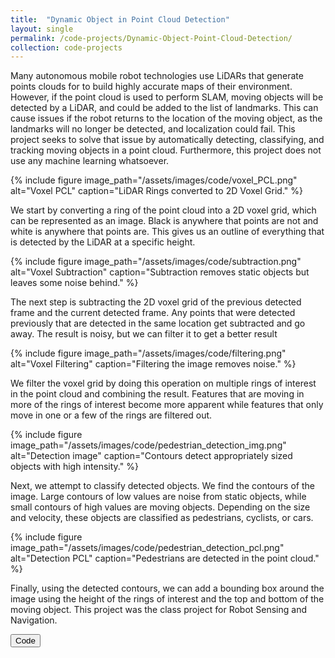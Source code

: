 ```yaml
---
title:  "Dynamic Object in Point Cloud Detection"
layout: single
permalink: /code-projects/Dynamic-Object-Point-Cloud-Detection/
collection: code-projects
---
```


Many autonomous mobile robot technologies use LiDARs that generate points clouds for to build highly accurate maps of their environment. However, if the point cloud is used to perform SLAM, moving objects will be detected by a LiDAR, and could be added to the list of landmarks. This can cause issues if the robot returns to the location of the moving object, as the landmarks will no longer be detected, and localization could fail. This project seeks to solve that issue by automatically detecting, classifying, and tracking moving objects in a point cloud. Furthermore, this project does not use any machine learning whatsoever.

{% include figure image_path="/assets/images/code/voxel_PCL.png" alt="Voxel PCL" caption="LiDAR Rings converted to 2D Voxel Grid." %}

We start by converting a ring of the point cloud into a 2D voxel grid, which can be represented as an image. Black is anywhere that points are not and white is anywhere that points are. This gives us an outline of everything that is detected by the LiDAR at a specific height.

{% include figure image_path="/assets/images/code/subtraction.png" alt="Voxel Subtraction" caption="Subtraction removes static objects but leaves some noise behind." %}

The next step is subtracting the 2D voxel grid of the previous detected frame and the current detected frame. Any points that were detected previously that are detected in the same location get subtracted and go away. The result is noisy, but we can filter it to get a better result

{% include figure image_path="/assets/images/code/filtering.png" alt="Voxel Filtering" caption="Filtering the image removes noise." %}

We filter the voxel grid by doing this operation on multiple rings of interest in the point cloud and combining the result. Features that are moving in more of the rings of interest become more apparent while features that only move in one or a few of the rings are filtered out.

{% include figure image_path="/assets/images/code/pedestrian_detection_img.png" alt="Detection image" caption="Contours detect appropriately sized objects with high intensity." %}

Next, we attempt to classify detected objects. We find the contours of the image. Large contours of low values are noise from static objects, while small contours of high values are moving objects. Depending on the size and velocity, these objects are classified as pedestrians, cyclists, or cars.

{% include figure image_path="/assets/images/code/pedestrian_detection_pcl.png" alt="Detection PCL" caption="Pedestrians are detected in the point cloud." %}

Finally, using the detected contours, we can add a bounding box around the image using the height of the rings of interest and the top and bottom of the moving object.
This project was the class project for Robot Sensing and Navigation. 

<button class="btn btn--primary" onclick="window.open('https://github.com/lincolnkinley/PointCloud_DynamicObjectFinder')"> Code </button>